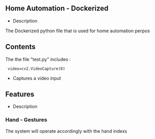 ## Home Automation - Dockerized


*  Description

The Dockerized python file that is used for home automation perpos

## Contents

The the file "test.py" includes :

     video=cv2.VideoCapture(0)
* Captures a video input

## Features

* Description

### Hand - Gestures
The system will operate accordingly with the hand indexs 

